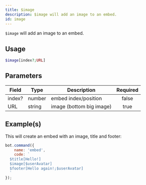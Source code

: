 ```yaml
---
title: $image
description: $image will add an image to an embed.
id: image
---
```


`$image` will add an image to an embed.

## Usage

```php
$image[index?;URL]
```

## Parameters

| Field  | Type   | Description              | Required |
|--------|--------|--------------------------|:--------:|
| index? | number | embed index/position     |  false   |
| URL    | string | image (bottom big image) |   true   |

## Example(s)

This will create an embed with an image, title and footer:

```javascript
bot.command({
    name: 'embed',
    code: `
  $title[Hello!]
  $image[$userAvatar]
  $footer[Hello again!;$userAvatar]
  `
});
```